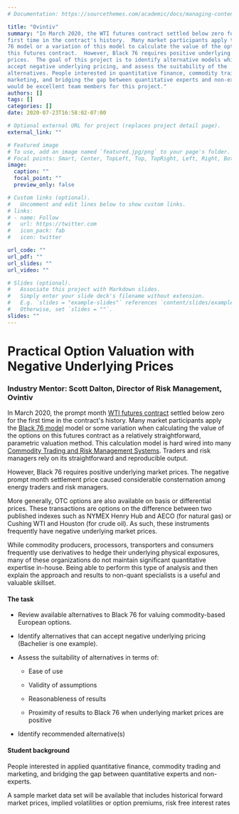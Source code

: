 ```yaml
---
# Documentation: https://sourcethemes.com/academic/docs/managing-content/

title: "Ovintiv"
summary: "In March 2020, the WTI futures contract settled below zero for the
first time in the contract's history.  Many market participants apply the Black
76 model or a variation of this model to calculate the value of the options on
this futures contract.  However, Black 76 requires positive underlying market
prices.  The goal of this project is to identify alternative models which can
accept negative underlying pricing, and assess the suitability of the
alternatives. People interested in quantitative finance, commodity training and
marketing, and bridging the gap between quantitative experts and non-experts
would be excellent team members for this project."
authors: []
tags: []
categories: []
date: 2020-07-23T16:58:02-07:00

# Optional external URL for project (replaces project detail page).
external_link: ""

# Featured image
# To use, add an image named `featured.jpg/png` to your page's folder.
# Focal points: Smart, Center, TopLeft, Top, TopRight, Left, Right, BottomLeft, Bottom, BottomRight.
image:
  caption: ""
  focal_point: ""
  preview_only: false

# Custom links (optional).
#   Uncomment and edit lines below to show custom links.
# links:
# - name: Follow
#   url: https://twitter.com
#   icon_pack: fab
#   icon: twitter

url_code: ""
url_pdf: ""
url_slides: ""
url_video: ""

# Slides (optional).
#   Associate this project with Markdown slides.
#   Simply enter your slide deck's filename without extension.
#   E.g. `slides = "example-slides"` references `content/slides/example-slides.md`.
#   Otherwise, set `slides = ""`.
slides: ""
---
```


# Practical Option Valuation with Negative Underlying Prices

### Industry Mentor: Scott Dalton, Director of Risk Management, Ovintiv

In March 2020, the prompt month [WTI futures contract](https://www.cmegroup.com/trading/energy/crude-oil/light-sweet-crude_contract_specifications.html)
settled below zero for the first time in the contract's history. Many
market participants apply the [Black 76 model](https://en.wikipedia.org/wiki/Black_model)
model or some variation when calculating the value of the options on
this futures contract as a relatively straightforward, parametric
valuation method. This calculation model is hard wired into many
[Commodity Trading and Risk Management Systems](https://iongroup.com/ion-commodities/products/). Traders and
risk managers rely on its straightforward and reproducible output.

However, Black 76 requires positive underlying market prices. The
negative prompt month settlement price caused considerable consternation
among energy traders and risk managers.

More generally, OTC options are also available on basis or differential
prices. These transactions are options on the difference between two
published indexes such as NYMEX Henry Hub and AECO (for natural gas) or
Cushing WTI and Houston (for crude oil). As such, these instruments
frequently have negative underlying market prices.

While commodity producers, processors, transporters and consumers
frequently use derivatives to hedge their underlying physical exposures,
many of these organizations do not maintain significant quantitative
expertise in-house. Being able to perform this type of analysis and then
explain the approach and results to non-quant specialists is a useful
and valuable skillset.

#### The task

-   Review available alternatives to Black 76 for valuing
    commodity-based European options.

-   Identify alternatives that can accept negative underlying pricing
    (Bachelier is one example).

-   Assess the suitability of alternatives in terms of:

    -   Ease of use

    -   Validity of assumptions

    -   Reasonableness of results

    -   Proximity of results to Black 76 when underlying market prices
        are positive

-   Identify recommended alternative(s)

#### Student background

People interested in applied quantitative finance, commodity trading and
marketing, and bridging the gap between quantitative experts and
non-experts.

A sample market data set will be available that includes historical
forward market prices, implied volatilities or option premiums, risk
free interest rates
